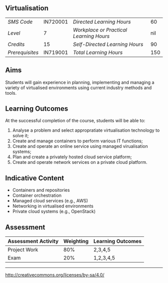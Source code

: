 ## Virtualisation            

|                 |          |                                         |     |
|-----------------|----------|-----------------------------------------|-----|
| *SMS Code*      | IN720001 | *Directed Learning Hours*               | 60  |
| *Level*         | 7        | *Workplace or Practical Learning Hours* | nil |
| *Credits*       | 15       | *Self-Directed Learning Hours*          | 90  |
| *Prerequisites* | IN719001 | *Total Learning Hours*                  | 150 |

## Aims

Students will gain experience in planning, implementing and managing a variety 
of virtualised environments using current industry methods and tools.

## Learning Outcomes

At the successful completion of the course, students will be able to:

1. Analyse a problem and select appropratiate virtualisation technology to
   solve it;
2. Create and manage containers to perform various IT functions;
3. Create and operate an online service using managed virualisation 
   systems;
4. Plan and create a privately hosted cloud service platform;
5. Create and operate network services on a private cloud platform.

## Indicative Content

* Containers and repositories
* Container orchestration
* Managed cloud services (e.g., AWS)
* Networking in virtualised environments
* Private cloud systems (e.g., OpenStack)


## Assessment

| **Assessment Activity**       | **Weighting** | **Learning Outcomes** |
|-------------------------------|---------------|-----------------------|
| Project Work                  | 80%           | 2,3,4,5               |
| Exam                          | 20%           | 1,2,3,4,5             |

---
http://creativecommons.org/licenses/by-sa/4.0/
